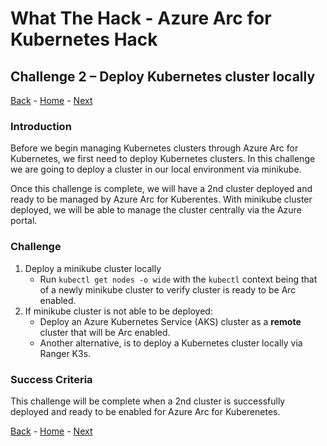 # What The Hack - Azure Arc for Kubernetes Hack

## Challenge 2 – Deploy Kubernetes cluster locally
[Back](challenge01.md) - [Home](../readme.md) - [Next](challenge03.md)

### Introduction

Before we begin managing Kubernetes clusters through Azure Arc for Kubernetes, we first need to deploy Kubernetes clusters. In this challenge we are going to deploy a cluster  in our local environment via minikube.

Once this challenge is complete, we will have a 2nd cluster deployed and ready to be managed by Azure Arc for Kuberentes. With minikube cluster deployed, we will be able to manage the cluster centrally via the Azure portal.

### Challenge

1. Deploy a minikube cluster locally 
    *  Run ```kubectl get nodes -o wide``` with the ```kubectl``` context being that of a newly minikube cluster to verify cluster is ready to be Arc enabled.
2. If minikube cluster is not able to be deployed:
    * Deploy an Azure Kubernetes Service (AKS) cluster as a **remote** cluster that will be Arc enabled.
    * Another alternative, is to deploy a Kubernetes cluster locally via Ranger K3s.

### Success Criteria

This challenge will be complete when a 2nd cluster is successfully deployed and ready to be enabled for Azure Arc for Kuberenetes.

[Back](challenge01.md) - [Home](../readme.md) - [Next](challenge03.md)
